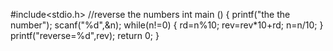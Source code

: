 #include<stdio.h>     //reverse the numbers
int main () {
    printf("the the number");
    scanf("%d",&n);
    while(n!=0) 
        { 
         rd=n%10;
         rev=rev*10+rd;
         n=n/10;
         }
         printf("reverse=%d",rev);
         return 0;
         }
